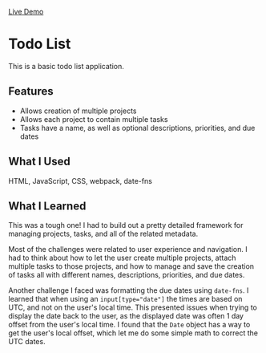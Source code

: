 [Live Demo](https://nguyenjessev.github.io/todo-list/)

# Todo List

This is a basic todo list application.

## Features

* Allows creation of multiple projects
* Allows each project to contain multiple tasks
* Tasks have a name, as well as optional descriptions, priorities, and due dates

## What I Used

HTML, JavaScript, CSS, webpack, date-fns

## What I Learned

This was a tough one! I had to build out a pretty detailed framework for 
managing projects, tasks, and all of the related metadata.

Most of the challenges were related to user experience and navigation. I had to 
think about how to let the user create multiple projects, attach multiple tasks 
to those projects, and how to manage and save the creation of tasks all with 
different names, descriptions, priorities, and due dates.

Another challenge I faced was formatting the due dates using `date-fns`. I 
learned that when using an `input[type="date"]` the times are based on UTC, and 
not on the user's local time. This presented issues when trying to display the 
date back to the user, as the displayed date was often 1 day offset from the 
user's local time. I found that the `Date` object has a way to get the user's 
local offset, which let me do some simple math to correct the UTC dates.
